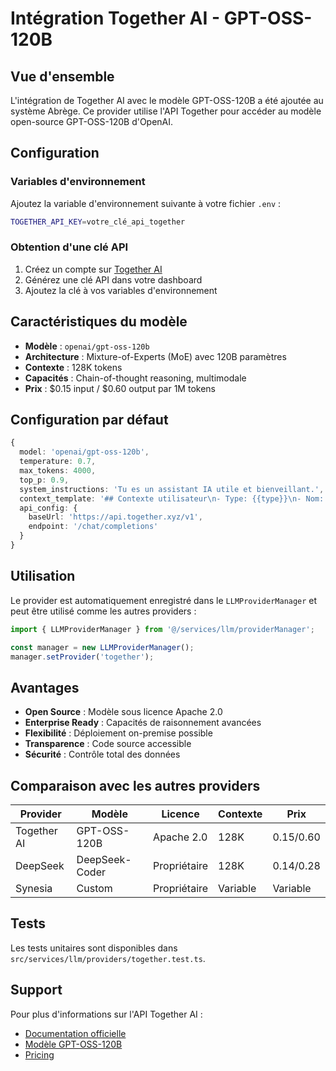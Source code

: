 # Intégration Together AI - GPT-OSS-120B

## Vue d'ensemble

L'intégration de Together AI avec le modèle GPT-OSS-120B a été ajoutée au système Abrège. Ce provider utilise l'API Together pour accéder au modèle open-source GPT-OSS-120B d'OpenAI.

## Configuration

### Variables d'environnement

Ajoutez la variable d'environnement suivante à votre fichier `.env` :

```bash
TOGETHER_API_KEY=votre_clé_api_together
```

### Obtention d'une clé API

1. Créez un compte sur [Together AI](https://www.together.ai)
2. Générez une clé API dans votre dashboard
3. Ajoutez la clé à vos variables d'environnement

## Caractéristiques du modèle

- **Modèle** : `openai/gpt-oss-120b`
- **Architecture** : Mixture-of-Experts (MoE) avec 120B paramètres
- **Contexte** : 128K tokens
- **Capacités** : Chain-of-thought reasoning, multimodale
- **Prix** : $0.15 input / $0.60 output par 1M tokens

## Configuration par défaut

```typescript
{
  model: 'openai/gpt-oss-120b',
  temperature: 0.7,
  max_tokens: 4000,
  top_p: 0.9,
  system_instructions: 'Tu es un assistant IA utile et bienveillant.',
  context_template: '## Contexte utilisateur\n- Type: {{type}}\n- Nom: {{name}}\n- ID: {{id}}\n{{#if content}}- Contenu: {{content}}{{/if}}',
  api_config: {
    baseUrl: 'https://api.together.xyz/v1',
    endpoint: '/chat/completions'
  }
}
```

## Utilisation

Le provider est automatiquement enregistré dans le `LLMProviderManager` et peut être utilisé comme les autres providers :

```typescript
import { LLMProviderManager } from '@/services/llm/providerManager';

const manager = new LLMProviderManager();
manager.setProvider('together');
```

## Avantages

- **Open Source** : Modèle sous licence Apache 2.0
- **Enterprise Ready** : Capacités de raisonnement avancées
- **Flexibilité** : Déploiement on-premise possible
- **Transparence** : Code source accessible
- **Sécurité** : Contrôle total des données

## Comparaison avec les autres providers

| Provider | Modèle | Licence | Contexte | Prix |
|----------|--------|---------|----------|------|
| Together AI | GPT-OSS-120B | Apache 2.0 | 128K | $0.15/$0.60 |
| DeepSeek | DeepSeek-Coder | Propriétaire | 128K | $0.14/$0.28 |
| Synesia | Custom | Propriétaire | Variable | Variable |

## Tests

Les tests unitaires sont disponibles dans `src/services/llm/providers/together.test.ts`.

## Support

Pour plus d'informations sur l'API Together AI :
- [Documentation officielle](https://www.together.ai/docs)
- [Modèle GPT-OSS-120B](https://www.together.ai/models/gpt-oss-120b)
- [Pricing](https://www.together.ai/pricing) 